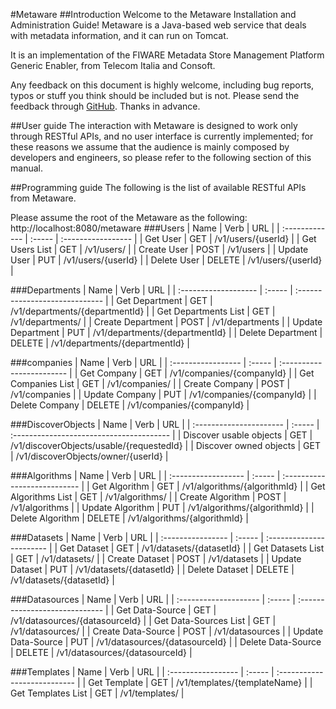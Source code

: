 #Metaware
##Introduction
Welcome to the Metaware Installation and Administration Guide!
Metaware is a Java-based web service that deals with metadata information, and it can run on Tomcat.

It is an implementation of the FIWARE Metadata Store Management Platform Generic Enabler, from Telecom Italia and Consoft.

Any feedback on this document is highly welcome, including bug reports, typos or stuff you think should be included but is not.
Please send the feedback through [GitHub](https://github.com/FiwareTIConsoft/fiware-metaware).
Thanks in advance.

##User guide
The interaction with Metaware is designed to work only through RESTful APIs, and no user interface is currently implemented; for these reasons we assume that the audience is mainly composed by developers and engineers, so please refer to the following section of this manual.

##Programming guide
The following is the list of available RESTful APIs from Metaware.

Please assume the root of the Metaware as the following: http://localhost:8080/metaware
###Users
| Name           | Verb   | URL                |
| :------------- | :----- | :----------------- |
| Get User       | GET    | /v1/users/{userId} |
| Get Users List | GET    | /v1/users/         |
| Create User    | POST   | /v1/users          |
| Update User    | PUT    | /v1/users/{userId} |
| Delete User    | DELETE | /v1/users/{userId} |

###Departments
| Name                 | Verb   | URL                            |
| :------------------- | :----- | :----------------------------- |
| Get Department       | GET    | /v1/departments/{departmentId} |
| Get Departments List | GET    | /v1/departments/               |
| Create Department    | POST   | /v1/departments                |
| Update Department    | PUT    | /v1/departments/{departmentId} |
| Delete Department    | DELETE | /v1/departments/{departmentId} |

###companies
| Name               | Verb   | URL                       |
| :----------------- | :----- | :------------------------ |
| Get Company        | GET    | /v1/companies/{companyId} |
| Get Companies List | GET    | /v1/companies/            |
| Create Company     | POST   | /v1/companies             |
| Update Company     | PUT    | /v1/companies/{companyId} |
| Delete Company     | DELETE | /v1/companies/{companyId} |

###DiscoverObjects
| Name                    | Verb   | URL                                      |
| :---------------------- | :----- | :--------------------------------------- |
| Discover usable objects | GET    | /v1/discoverObjects/usable/{requestedId} |
| Discover owned objects  | GET    | /v1/discoverObjects/owner/{userId}       |

###Algorithms
| Name                | Verb   | URL                          |
| :------------------ | :----- | :--------------------------- |
| Get Algorithm       | GET    | /v1/algorithms/{algorithmId} |
| Get Algorithms List | GET    | /v1/algorithms/              |
| Create Algorithm    | POST   | /v1/algorithms               |
| Update Algorithm    | PUT    | /v1/algorithms/{algorithmId} |
| Delete Algorithm    | DELETE | /v1/algorithms/{algorithmId} |

###Datasets
| Name              | Verb   | URL                      |
| :---------------- | :----- | :----------------------- |
| Get Dataset       | GET    | /v1/datasets/{datasetId} |
| Get Datasets List | GET    | /v1/datasets/            |
| Create Dataset    | POST   | /v1/datasets             |
| Update Dataset    | PUT    | /v1/datasets/{datasetId} |
| Delete Dataset    | DELETE | /v1/datasets/{datasetId} |

###Datasources
| Name                  | Verb   | URL                            |
| :-------------------- | :----- | :----------------------------- |
| Get Data-Source       | GET    | /v1/datasources/{datasourceId} |
| Get Data-Sources List | GET    | /v1/datasources/               |
| Create Data-Source    | POST   | /v1/datasources                |
| Update Data-Source    | PUT    | /v1/datasources/{datasourceId} |
| Delete Data-Source    | DELETE | /v1/datasources/{datasourceId} |

###Templates
| Name               | Verb   | URL                          |
| :----------------- | :----- | :--------------------------- |
| Get Template       | GET    | /v1/templates/{templateName} |
| Get Templates List | GET    | /v1/templates/               |
